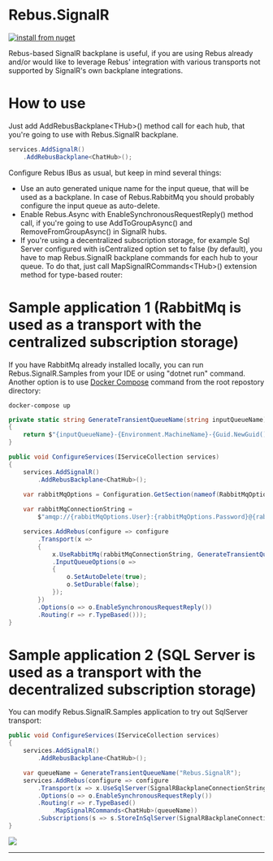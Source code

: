# Rebus.SignalR

[![install from nuget](https://img.shields.io/nuget/v/Rebus.SignalR.svg?style=flat-square)](https://www.nuget.org/packages/Rebus.SignalR)

Rebus-based SignalR backplane is useful, if you are using Rebus already and/or would like to leverage Rebus' integration with various transports not supported by SignalR's own backplane integrations.

How to use
====
Just add AddRebusBackplane&lt;THub&gt;() method call for each hub, that you're going to use with Rebus.SignalR backplane.
```csharp
services.AddSignalR()
    .AddRebusBackplane<ChatHub>();
```
 
Configure Rebus IBus as usual, but keep in mind several things:
* Use an auto generated unique name for the input queue, that will be used as a backplane. In case of Rebus.RabbitMq you should probably configure the input queue as auto-delete. 
* Enable Rebus.Async with EnableSynchronousRequestReply() method call, if you're going to use AddToGroupAsync() and RemoveFromGroupAsync() in SignalR hubs.
* If you're using a decentralized subscription storage, for example Sql Server configured with isCentralized option set to false (by default), you have to map Rebus.SignalR backplane commands for each hub to your queue. To do that, just call MapSignalRCommands&lt;THub&gt;() extension method for type-based router: 

Sample application 1 (RabbitMq is used as a transport with the centralized subscription storage)
====
If you have RabbitMq already installed locally, you can run Rebus.SignalR.Samples from your IDE or using "dotnet run" command. Another option is to use [Docker Compose](https://hub.docker.com/search?q=&type=edition&offering=community&sort=updated_at&order=desc) command from the root repostory directory:
```
docker-compose up
```

```csharp
private static string GenerateTransientQueueName(string inputQueueName)
{
    return $"{inputQueueName}-{Environment.MachineName}-{Guid.NewGuid().ToString()}";
}

public void ConfigureServices(IServiceCollection services)
{
    services.AddSignalR()
        .AddRebusBackplane<ChatHub>();

    var rabbitMqOptions = Configuration.GetSection(nameof(RabbitMqOptions)).Get<RabbitMqOptions>();
            
    var rabbitMqConnectionString =
        $"amqp://{rabbitMqOptions.User}:{rabbitMqOptions.Password}@{rabbitMqOptions.Host}:{rabbitMqOptions.Port.ToString()}";

    services.AddRebus(configure => configure
        .Transport(x =>
        {
            x.UseRabbitMq(rabbitMqConnectionString, GenerateTransientQueueName("Rebus.SignalR"))
            .InputQueueOptions(o =>
            {
                o.SetAutoDelete(true);
                o.SetDurable(false);
            });
        })
        .Options(o => o.EnableSynchronousRequestReply())
        .Routing(r => r.TypeBased()));
}
```

Sample application 2 (SQL Server is used as a transport with the decentralized subscription storage)
====
You can modify Rebus.SignalR.Samples application to try out SqlServer transport:
```csharp
public void ConfigureServices(IServiceCollection services)
{
	services.AddSignalR()
        .AddRebusBackplane<ChatHub>();

	var queueName = GenerateTransientQueueName("Rebus.SignalR");
	services.AddRebus(configure => configure
		.Transport(x => x.UseSqlServer(SignalRBackplaneConnectionString, queueName, isCentralized: false))
        .Options(o => o.EnableSynchronousRequestReply())
        .Routing(r => r.TypeBased()
            .MapSignalRCommands<ChatHub>(queueName))
		.Subscriptions(s => s.StoreInSqlServer(SignalRBackplaneConnectionString, "Subscriptions", false)));                    
}
```

![](https://raw.githubusercontent.com/rebus-org/Rebus/master/artwork/little_rebusbus2_copy-200x200.png)

---